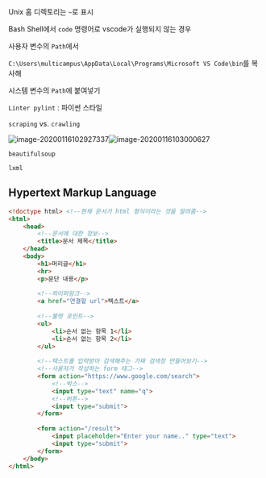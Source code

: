 Unix 홈 디렉토리는 `~`로 표시



Bash Shell에서 `code` 명령어로 vscode가 실행되지 않는 경우

사용자 변수의 `Path`에서

`C:\Users\multicampus\AppData\Local\Programs\Microsoft VS Code\bin`를 복사해

시스템 변수의 `Path`에 붙여넣기



`Linter pylint` : 파이썬 스타일



`scraping` vs. `crawling`

![image-20200116102927337](C:\Users\multicampus\Documents\jupyo\TIL\image-20200116102927337.png)![image-20200116103000627](C:\Users\multicampus\Documents\jupyo\TIL\image-20200116103000627.png)



`beautifulsoup` 

`lxml`





## Hypertext Markup Language

```html
<!doctype html> <!--현재 문서가 html 형식이라는 것을 알려줌-->
<html>
    <head>
        <!--문서에 대한 정보-->
        <title>문서 제목</title>
    </head>
    <body>
        <h1>머리글</h1>
        <hr>
        <p>문단 내용</p>
        
        <!--하이퍼링크-->
        <a href="연결할 url">텍스트</a>
        
        <!--불렛 포인트-->
        <ul>
            <li>순서 없는 항목 1</li>
            <li>순서 없는 항목 2</li>
        </ul>
        
        <!--텍스트를 입력받아 검색해주는 가짜 검색창 만들어보기-->
        <!--사용자가 작성하는 form 태그-->
        <form action="https://www.google.com/search">
            <!--박스-->
            <input type="text" name="q">
            <!--버튼-->
            <input type="submit">
        </form>
        
        <form action="/result">
            <input placeholder="Enter your name.." type="text">
            <input type="submit">
        </form>
    </body>
</html>
```





